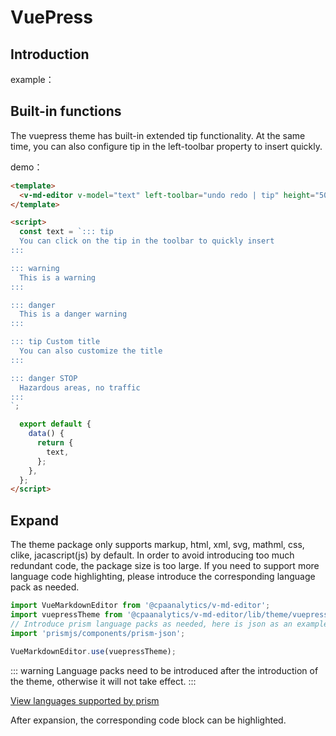 # VuePress

## Introduction

example：

<ClientOnly>
  <vuepress-theme />
</ClientOnly>

## Built-in functions

The vuepress theme has built-in extended tip functionality. At the same time, you can also configure tip in the left-toolbar property to insert quickly.

<ClientOnly>
  <vuepress-theme-tip />
</ClientOnly>

demo：

```html
<template>
  <v-md-editor v-model="text" left-toolbar="undo redo | tip" height="500px" />
</template>

<script>
  const text = `::: tip 
  You can click on the tip in the toolbar to quickly insert
:::

::: warning
  This is a warning
:::

::: danger
  This is a danger warning
:::

::: tip Custom title
  You can also customize the title
:::

::: danger STOP
  Hazardous areas, no traffic
:::
`;

  export default {
    data() {
      return {
        text,
      };
    },
  };
</script>
```

## Expand

The theme package only supports markup, html, xml, svg, mathml, css, clike, jacascript(js) by default. In order to avoid introducing too much redundant code, the package size is too large. If you need to support more language code highlighting, please introduce the corresponding language pack as needed.

```js
import VueMarkdownEditor from '@cpaanalytics/v-md-editor';
import vuepressTheme from '@cpaanalytics/v-md-editor/lib/theme/vuepress.js';
// Introduce prism language packs as needed, here is json as an example
import 'prismjs/components/prism-json';

VueMarkdownEditor.use(vuepressTheme);
```

::: warning
Language packs need to be introduced after the introduction of the theme, otherwise it will not take effect.
:::

[View languages supported by prism](https://github.com/PrismJS/prism/tree/master/components)

After expansion, the corresponding code block can be highlighted.

<ClientOnly>
  <extend-vuepress-theme />
</ClientOnly>
